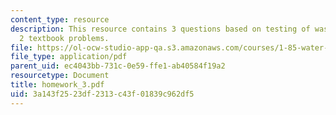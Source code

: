 ```yaml
---
content_type: resource
description: This resource contains 3 questions based on testing of wastewater, and
  2 textbook problems.
file: https://ol-ocw-studio-app-qa.s3.amazonaws.com/courses/1-85-water-and-wastewater-treatment-engineering-spring-2006/3a143f2523df2313c43f01839c962df5_homework_3.pdf
file_type: application/pdf
parent_uid: ec4043bb-731c-0e59-ffe1-ab40584f19a2
resourcetype: Document
title: homework_3.pdf
uid: 3a143f25-23df-2313-c43f-01839c962df5
---
```

